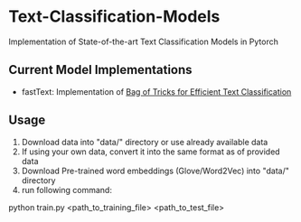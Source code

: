 # Text-Classification-Models
Implementation of State-of-the-art Text Classification Models in Pytorch

## Current Model Implementations
- fastText: Implementation of [Bag of Tricks for Efficient Text Classification](https://arxiv.org/abs/1607.01759)

## Usage
1) Download data into "data/" directory or use already available data
2) If using your own data, convert it into the same format as of provided data 
3) Download Pre-trained word embeddings (Glove/Word2Vec) into "data/" directory
4) run following command:

python train.py <path_to_training_file> <path_to_test_file>
